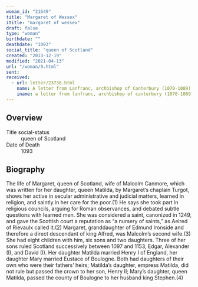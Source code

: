 ```yaml
---
woman_id: "21649"
title: "Margaret of Wessex"
ititle: "margaret of wessex"
draft: false
type: "woman"
birthdate: ""
deathdate: "1093"
social_title: "queen of Scotland"
created: "2013-12-19"
modified: "2021-04-13"
url: "/woman/9.html"
sent:
received:
  - url: letter/23738.html
    name: A letter from Lanfranc, archbishop of Canterbury (1070-1089)
    iname: a letter from lanfranc, archbishop of canterbury (1070-1089)
---
```

<h2 class="mt-4">Overview</h2><dt>Title social-status</dt><dd>queen of Scotland</dd><dt>Date of Death</dt><dd>1093</dd><h2 class="mt-4">Biography</h2>The life of Margaret, queen of Scotland, wife of Malcolm Canmore, which was written for her daughter, queen Matilda, by Margaret’s chaplain Turgot, shows her active in secular administrative and judicial matters, learned in religion, and saintly in her care for the poor.(1)  He says she took part in religious councils, arguing for Roman observances, and debated subtle questions with learned men.  She was considered a saint, canonized in 1249, and gave the Scottish court a reputation as “a nursery of saints,” as Aelred of Rievaulx called it.(2)   
Margaret, granddaughter of Edmund Ironside and therefore a direct descendant of king Alfred, was Malcolm’s second wife.(3)  She had eight children with him, six sons and two daughters.  Three of her sons ruled Scotland successively between 1097 and 1153, Edgar, Alexander (I), and David (I).  Her daughter Matilda married Henry I of England, her daughter Mary married Eustace of Boulogne.  Both had daughters of their own who were their fathers’ heirs; Matilda’s daughter, empress Matilda, did not rule but passed the crown to her son, Henry II; Mary’s daughter, queen Matilda, passed the county of Boulogne to her husband king Stephen.(4)